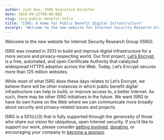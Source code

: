 ```yaml
---
author: Josh Aas, ISRG Executive Director
date: 2018-09-22T00:00:00Z
slug: isrg-public-benefit-infra
title: "ISRG: A Home for Public Benefit Digital Infrastructure"
excerpt: "Welcome to the new website for Internet Security Research Group (ISRG)."
---
```


Welcome to the new website for Internet Security Research Group (ISRG).

ISRG was created in 2013 to build and improve digital infrastructure for a more secure and privacy-respecting world. Our first project, [Let’s Encrypt](https://letsencrypt.org/), is a free, automated, and open Certificate Authority that catalyzed widespread HTTPS adoption across the Web. Today, Let’s Encrypt secures more than 125 million websites.

While most of what ISRG does these days relates to Let’s Encrypt, we believe there will be other instances in which public benefit digital infrastructure can help to build, or improve access to, a better Internet. As such, there may be other ISRG initiatives in the future. We want ISRG to have its own home on the Web where we can communicate more broadly about security and privacy-related issues and projects.

ISRG is a 501\(c\)(3) that is fully supported through the generosity of those who share our vision for ubiquitous, open Internet security. If you’d like to support our work, please consider [getting involved](/getinvolved/), [donating](/donate/), or encouraging your company to [become a sponsor](/sponsor/).
